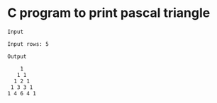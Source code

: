 # C program to print pascal triangle

```
Input

Input rows: 5

Output

    1
   1 1
  1 2 1
 1 3 3 1
1 4 6 4 1

```
